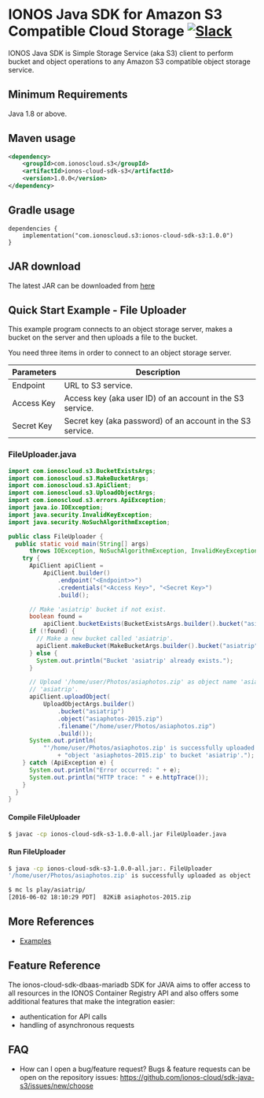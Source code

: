 # IONOS Java SDK for Amazon S3 Compatible Cloud Storage [![Slack](https://slack.min.io/slack?type=svg)](https://slack.min.io)

IONOS Java SDK is Simple Storage Service (aka S3) client to perform bucket and object operations to any Amazon S3 compatible object storage service.


## Minimum Requirements
Java 1.8 or above.

## Maven usage
```xml
<dependency>
    <groupId>com.ionoscloud.s3</groupId>
    <artifactId>ionos-cloud-sdk-s3</artifactId>
    <version>1.0.0</version>
</dependency>
```

## Gradle usage
```
dependencies {
    implementation("com.ionoscloud.s3:ionos-cloud-sdk-s3:1.0.0")
}
```

## JAR download
The latest JAR can be downloaded from [here](https://repo1.maven.org/maven2/com/ionoscloud/s3ionos-cloud-sdk-s3/1.0.0/)

## Quick Start Example - File Uploader
This example program connects to an object storage server, makes a bucket on the server and then uploads a file to the bucket.

You need three items in order to connect to an object storage server.

| Parameters | Description                                                |
|------------|------------------------------------------------------------|
| Endpoint   | URL to S3 service.                                         |
| Access Key | Access key (aka user ID) of an account in the S3 service.  |
| Secret Key | Secret key (aka password) of an account in the S3 service. |


### FileUploader.java
```java
import com.ionoscloud.s3.BucketExistsArgs;
import com.ionoscloud.s3.MakeBucketArgs;
import com.ionoscloud.s3.ApiClient;
import com.ionoscloud.s3.UploadObjectArgs;
import com.ionoscloud.s3.errors.ApiException;
import java.io.IOException;
import java.security.InvalidKeyException;
import java.security.NoSuchAlgorithmException;

public class FileUploader {
  public static void main(String[] args)
      throws IOException, NoSuchAlgorithmException, InvalidKeyException {
    try {
      ApiClient apiClient =
          ApiClient.builder()
              .endpoint("<Endpoint>>")
              .credentials("<Access Key>", "<Secret Key>")
              .build();

      // Make 'asiatrip' bucket if not exist.
      boolean found =
          apiClient.bucketExists(BucketExistsArgs.builder().bucket("asiatrip").build());
      if (!found) {
        // Make a new bucket called 'asiatrip'.
        apiClient.makeBucket(MakeBucketArgs.builder().bucket("asiatrip").build());
      } else {
        System.out.println("Bucket 'asiatrip' already exists.");
      }

      // Upload '/home/user/Photos/asiaphotos.zip' as object name 'asiaphotos-2015.zip' to bucket
      // 'asiatrip'.
      apiClient.uploadObject(
          UploadObjectArgs.builder()
              .bucket("asiatrip")
              .object("asiaphotos-2015.zip")
              .filename("/home/user/Photos/asiaphotos.zip")
              .build());
      System.out.println(
          "'/home/user/Photos/asiaphotos.zip' is successfully uploaded as "
              + "object 'asiaphotos-2015.zip' to bucket 'asiatrip'.");
    } catch (ApiException e) {
      System.out.println("Error occurred: " + e);
      System.out.println("HTTP trace: " + e.httpTrace());
    }
  }
}
```

#### Compile FileUploader
```sh
$ javac -cp ionos-cloud-sdk-s3-1.0.0-all.jar FileUploader.java
```

#### Run FileUploader
```sh
$ java -cp ionos-cloud-sdk-s3-1.0.0-all.jar:. FileUploader
'/home/user/Photos/asiaphotos.zip' is successfully uploaded as object 'asiaphotos-2015.zip' to bucket 'asiatrip'.

$ mc ls play/asiatrip/
[2016-06-02 18:10:29 PDT]  82KiB asiaphotos-2015.zip
```

## More References
* [Examples](https://github.com/ionos-cloud/sdk-java-s3/tree/release/examples)

## Feature Reference

The ionos-cloud-sdk-dbaas-mariadb SDK for JAVA aims to offer access to all resources in the IONOS Container Registry API and also offers some additional features that make the integration easier:
 - authentication for API calls
 - handling of asynchronous requests

## FAQ

 - How can I open a bug/feature request?
	Bugs & feature requests can be open on the repository issues: https://github.com/ionos-cloud/sdk-java-s3/issues/new/choose
